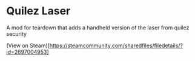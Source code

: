 # Quilez Laser

A mod for teardown that adds a handheld version of the laser from quilez security

(View on Steam)[https://steamcommunity.com/sharedfiles/filedetails/?id=2697004953]